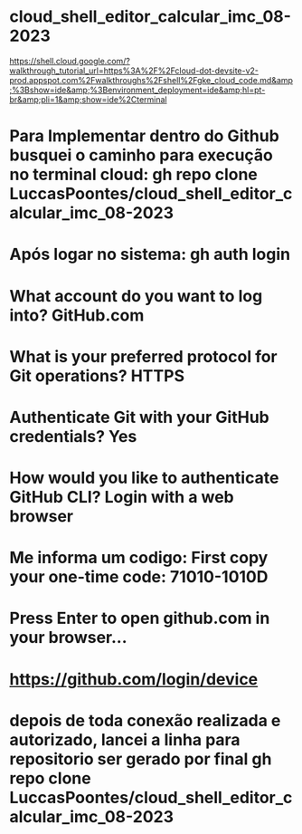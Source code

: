 # cloud_shell_editor_calcular_imc_08-2023
https://shell.cloud.google.com/?walkthrough_tutorial_url=https%3A%2F%2Fcloud-dot-devsite-v2-prod.appspot.com%2Fwalkthroughs%2Fshell%2Fgke_cloud_code.md&amp;%3Bshow=ide&amp;%3Benvironment_deployment=ide&amp;hl=pt-br&amp;pli=1&amp;show=ide%2Cterminal

# Para Implementar dentro do Github busquei o caminho para execução no terminal cloud: gh repo clone LuccasPoontes/cloud_shell_editor_calcular_imc_08-2023
# Após logar no sistema: gh auth login
# What account do you want to log into? GitHub.com
# What is your preferred protocol for Git operations? HTTPS
# Authenticate Git with your GitHub credentials? Yes
# How would you like to authenticate GitHub CLI? Login with a web browser
# Me informa um codigo: First copy your one-time code: 71010-1010D
# Press Enter to open github.com in your browser... 
# https://github.com/login/device
# depois de toda conexão realizada e autorizado, lancei a linha para repositorio ser gerado por final gh repo clone LuccasPoontes/cloud_shell_editor_calcular_imc_08-2023


